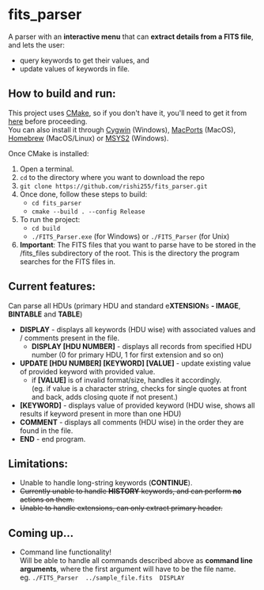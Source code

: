 # fits_parser

A parser with an **interactive menu** that can **extract details from a FITS file**, and lets the user:  
* query keywords to get their values, and  
* update values of keywords in file.

## How to build and run:  

This project uses [CMake](https://cmake.org/), so if you don't have it, you'll need to get it from [here](https://cmake.org/download/) before proceeding.  
You can also install it through [Cygwin](https://www.cygwin.com/) (Windows), [MacPorts](https://www.macports.org/) (MacOS), [Homebrew](https://brew.sh/) (MacOS/Linux) or [MSYS2](https://www.msys2.org/) (Windows).

Once CMake is installed:
1. Open a terminal.  
2. `cd` to the directory where you want to download the repo  
3. `git clone https://github.com/rishi255/fits_parser.git`
4. Once done, follow these steps to build:  
   * `cd fits_parser`  
   * `cmake --build . --config Release`  
5. To run the project:  
   - `cd build`
   - `./FITS_Parser.exe` (for Windows) or `./FITS_Parser` (for Unix)
6. **Important**: The FITS files that you want to parse have to be stored in the /fits_files subdirectory of the root. This is the directory the program searches for the FITS files in.  

## Current features:  
Can parse all HDUs (primary HDU and standard e**XTENSION**s **- IMAGE**, **BINTABLE** and **TABLE**)

* **DISPLAY** - displays all keywords (HDU wise) with associated values and / comments present in the file.  
    * **DISPLAY [HDU NUMBER]** - displays all records from specified HDU number (0 for primary HDU, 1 for first extension and so on)  
* **UPDATE [HDU NUMBER] [KEYWORD] [VALUE]** - update existing value of provided keyword with provided value.  
    * if **[VALUE]** is of invalid format/size, handles it accordingly.  
    (eg. if value is a character string, checks for single quotes at front and back, adds closing quote if not present.)  
* **[KEYWORD]** - displays value of provided keyword (HDU wise, shows all results if keyword present in more than one HDU)
* **COMMENT** - displays all comments (HDU wise) in the order they are found in the file.
* **END** - end program.  

## Limitations:  

* Unable to handle long-string keywords (**CONTINUE**).
* ~~Currently unable to handle **HISTORY** keywords, and can perform **no** actions on them.~~
* ~~Unable to handle extensions, can only extract primary header.~~

## Coming up...

* Command line functionality!  
Will be able to handle all commands described above as **command line arguments**, where the first argument will have to be the file name.  
eg. `./FITS_Parser  ../sample_file.fits  DISPLAY`
